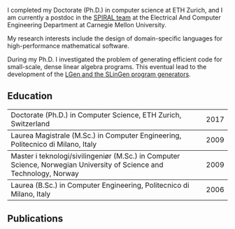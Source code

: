 I completed my Doctorate (Ph.D.) in computer science at ETH Zurich, and I am currently a postdoc in the [SPIRAL team](https://spiral.net) at the Electrical And Computer Engineering Department at Carnegie Mellon University. 

My research interests include the design of domain-specific languages for high-performance mathematical software.

During my Ph.D. I investigated the problem of generating efficient code for small-scale, dense linear algebra programs. This eventual lead to the development of the [LGen and the SLinGen program generators](https://acl.inf.ethz.ch/research/LGen/).

## Education

<table rules="rows" cellpadding="0">
  <tr>
    <td>Doctorate (Ph.D.) in Computer Science, ETH Zurich, Switzerland</td>
    <td align="right">2017</td>
  </tr>
  <tr>
    <td>Laurea Magistrale (M.Sc.) in Computer Engineering, Politecnico di Milano, Italy</td>
    <td align="right">2009</td>
  </tr>
  <tr>
    <td>Master i teknologi/sivilingeniør (M.Sc.) in Computer Science, Norwegian University of Science and Technology, Norway</td>
    <td align="right">2009</td>
  </tr>
  <tr>
    <td>Laurea (B.Sc.) in Computer Engineering, Politecnico di Milano, Italy</td>
    <td align="right">2006</td>
  </tr>
</table>

## Publications
